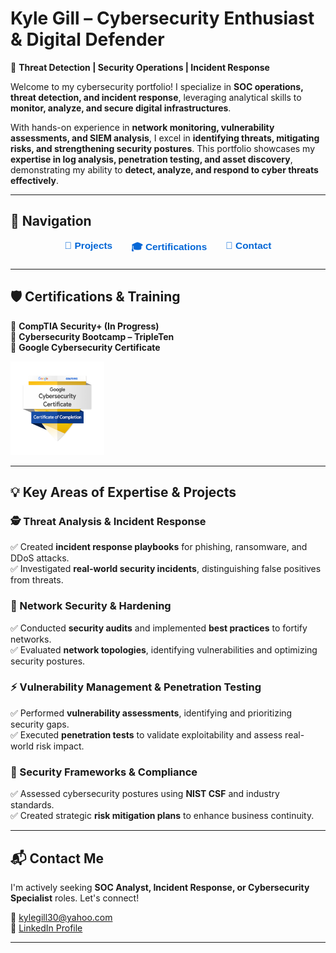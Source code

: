 # **Kyle Gill – Cybersecurity Enthusiast & Digital Defender**  
🚀 **Threat Detection | Security Operations | Incident Response**  

Welcome to my cybersecurity portfolio! I specialize in **SOC operations, threat detection, and incident response**, leveraging analytical skills to **monitor, analyze, and secure digital infrastructures**.  

With hands-on experience in **network monitoring, vulnerability assessments, and SIEM analysis**, I excel in **identifying threats, mitigating risks, and strengthening security postures**. This portfolio showcases my **expertise in log analysis, penetration testing, and asset discovery**, demonstrating my ability to **detect, analyze, and respond to cyber threats effectively**.  

---  

## **🔹 Navigation**  

<div style="display: flex; justify-content: center; gap: 30px; margin-bottom: 20px; font-family: sans-serif; font-size: 1.1em;">
  <a href="projects.md" style="text-decoration: none; color: #0366d6; font-weight: bold;">📂 Projects</a>
  <a href="certifications.md" style="text-decoration: none; color: #0366d6; font-weight: bold;">🎓 Certifications</a>
  <a href="contact.md" style="text-decoration: none; color: #0366d6; font-weight: bold;">📩 Contact</a>
</div>  

---  

## **🛡️ Certifications & Training**  
🎯 **CompTIA Security+ (In Progress)**  
📌 **Cybersecurity Bootcamp – TripleTen**  
📌 **Google Cybersecurity Certificate**

<a href="https://www.credly.com/badges/63c32f46-7d6f-4b43-8b9c-f709e0698790/public_url">
  <img src="assets/images/googlebadge.png" alt="Google Cybersecurity Certificate" width="150">
</a>  

---  

## **💡 Key Areas of Expertise & Projects**  

### **🕵️ Threat Analysis & Incident Response**  
✅ Created **incident response playbooks** for phishing, ransomware, and DDoS attacks.  
✅ Investigated **real-world security incidents**, distinguishing false positives from threats.  

### **🔐 Network Security & Hardening**  
✅ Conducted **security audits** and implemented **best practices** to fortify networks.  
✅ Evaluated **network topologies**, identifying vulnerabilities and optimizing security postures.  

### **⚡ Vulnerability Management & Penetration Testing**  
✅ Performed **vulnerability assessments**, identifying and prioritizing security gaps.  
✅ Executed **penetration tests** to validate exploitability and assess real-world risk impact.  

### **📜 Security Frameworks & Compliance**  
✅ Assessed cybersecurity postures using **NIST CSF** and industry standards.  
✅ Created strategic **risk mitigation plans** to enhance business continuity.  

---  

## **📬 Contact Me**  
I'm actively seeking **SOC Analyst, Incident Response, or Cybersecurity Specialist** roles. Let's connect!  

📧 [kylegill30@yahoo.com](mailto:kylegill30@yahoo.com)  
💼 [LinkedIn Profile](https://www.linkedin.com/in/kylesportfolio/) 

---  
